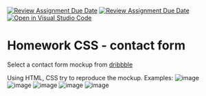[![Review Assignment Due Date](https://classroom.github.com/assets/deadline-readme-button-24ddc0f5d75046c5622901739e7c5dd533143b0c8e959d652212380cedb1ea36.svg)](https://classroom.github.com/a/kHqjOJqf)
[![Review Assignment Due Date](https://classroom.github.com/assets/deadline-readme-button-8d59dc4de5201274e310e4c54b9627a8934c3b88527886e3b421487c677d23eb.svg)](https://classroom.github.com/a/kHqjOJqf)
[![Open in Visual Studio Code](https://classroom.github.com/assets/open-in-vscode-c66648af7eb3fe8bc4f294546bfd86ef473780cde1dea487d3c4ff354943c9ae.svg)](https://classroom.github.com/online_ide?assignment_repo_id=10678126&assignment_repo_type=AssignmentRepo)
# Homework CSS - contact form
Select a contact form mockup from [dribbble](http://dribbble.com)

Using HTML, CSS try to reproduce the mockup.
Examples:
![image](https://user-images.githubusercontent.com/61597725/226449824-942ebebe-4b19-4109-ba9e-42bc67e0642b.png)
![image](https://user-images.githubusercontent.com/61597725/226449857-8eda3268-6830-491a-8fa8-8d679e076066.png)
![image](https://user-images.githubusercontent.com/61597725/226449876-22236026-0a36-447d-934a-780434379e44.png)
![image](https://user-images.githubusercontent.com/61597725/226449910-65938853-647a-4974-9540-490ee980c600.png)
![image](https://user-images.githubusercontent.com/61597725/226449948-64a2ed8e-45d3-46c8-be8f-812ab4aef4d4.png)
